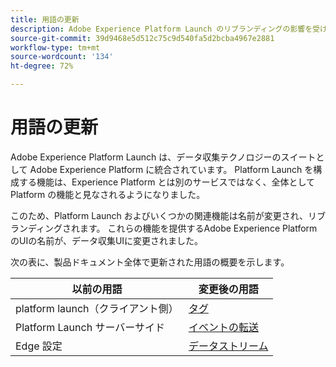```yaml
---
title: 用語の更新
description: Adobe Experience Platform Launch のリブランディングの影響を受ける用語と UI 要素の完全なリストです。
source-git-commit: 39d9468e5d512c75c9d540fa5d2bcba4967e2881
workflow-type: tm+mt
source-wordcount: '134'
ht-degree: 72%

---
```


# 用語の更新

Adobe Experience Platform Launch は、データ収集テクノロジーのスイートとして Adobe Experience Platform に統合されています。 Platform Launch を構成する機能は、Experience Platform とは別のサービスではなく、全体として Platform の機能と見なされるようになりました。

このため、Platform Launch およびいくつかの関連機能は名前が変更され、リブランディングされます。 これらの機能を提供するAdobe Experience PlatformのUIの名前が、データ収集UIに変更されました。

次の表に、製品ドキュメント全体で更新された用語の概要を示します。

| 以前の用語 | 変更後の用語 |
|---|---|
| platform launch（クライアント側） | [タグ](./home.md) |
| Platform Launch サーバーサイド | [イベントの転送](./ui/event-forwarding/overview.md) |
| Edge 設定 | [データストリーム](https://experienceleague.adobe.com/docs/experience-platform/edge/fundamentals/datastreams.html?lang=ja) |
